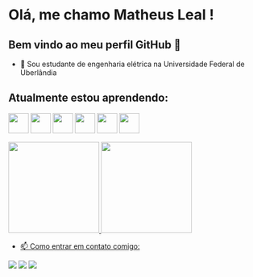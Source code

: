 # Olá, me chamo Matheus Leal ! 
## Bem vindo ao meu perfil GitHub 👋

- 🔭 Sou estudante de engenharia elétrica na Universidade Federal de Uberlândia

## Atualmente estou aprendendo:

<img loading="lazy" src= "https://cdn.jsdelivr.net/gh/devicons/devicon@latest/icons/python/python-original.svg" width="40" height="40"/> <img loading="lazy" src="https://cdn.jsdelivr.net/gh/devicons/devicon@latest/icons/c/c-original.svg" width="40" height="40"/> <img loading="lazy" src="https://cdn.jsdelivr.net/gh/devicons/devicon@latest/icons/postgresql/postgresql-original.svg" width="40" height="40"/> <img loading="lazy" src="https://cdn.jsdelivr.net/gh/devicons/devicon@latest/icons/javascript/javascript-original.svg" width="40" height="40"/> <img loading="lazy" src="https://cdn.jsdelivr.net/gh/devicons/devicon@latest/icons/react/react-original.svg" width="40" height="40"/> <img loading="lazy" src="https://cdn.jsdelivr.net/gh/devicons/devicon@latest/icons/csharp/csharp-original.svg" width="40" height="40"/>


<div>
<a href="https://github.com/mthsleal13">
<img loading="lazy" height="180em" src="https://github-readme-stats.vercel.app/api/top-langs/?mthsleal13&layout=compact&langs_count=7&theme=dracula"/>
<img loading="lazy" height="180em" src="https://github-readme-stats.vercel.app/api?mthsleal13&show_icons=true&theme=dracula&include_all_commits=true&count_private=true"/>
</div>    

- 📫 Como entrar em contato comigo:

<div>
<a href="https://www.instagram.com/leal.mths/" target="_blank"><img loading="lazy" src="https://img.shields.io/badge/-Instagram-%23E4405F?style=for-the-badge&logo=instagram&logoColor=white" target="_blank"></a>
<a href = "mailto:mleal1311@gmail.com"><img loading="lazy" src="https://img.shields.io/badge/Gmail-D14836?style=for-the-badge&logo=gmail&logoColor=white" target="_blank"></a>
<a href="https://www.linkedin.com/in/mthsleal13" target="_blank"><img loading="lazy" src="https://img.shields.io/badge/-LinkedIn-%230077B5?style=for-the-badge&logo=linkedin&logoColor=white" target="_blank"></a>   
</div>

